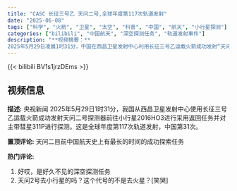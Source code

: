 ```yaml
---
title: "CASC 长征三号乙 天问二号,全球年度第117次轨道发射"
date: "2025-06-08"
tags: ["科学", "火箭", "卫星", "太空", "科普", "中国", "航天", "小行星探测"]
categories: ["bilibili", "中国航天", "深空探测任务", "轨道发射事件"]
description: "**视频摘要：**  
2025年5月29日凌晨1时31分，中国在西昌卫星发射中心利用长征三号乙运载火箭成功发射“天问二号”探测器，开启小行星2016HO3采样返回及主带彗星311P探测任务。这标志着中国年度轨道发射达第31次，全球年度发射统计达117次，彰显我国航天在深空探测领域的重大突破。"
---
```


{{< bilibili BV1s1jrzDEms >}}

## 视频信息

**描述:**
央视新闻
2025年5月29日1时31分，我国从西昌卫星发射中心使用长征三号乙运载火箭成功发射天问二号探测器前往小行星2016HO3进行采用返回任务并对主带彗星311P进行探测。这是全球年度第117次轨道发射，中国第31次。

**置顶评论:**
天问二目前中国航天史上有最长的时间的成功探索任务

**热门评论:**
1. 好哎，是好久不见的深空探测任务
2. 天问2号去小行星的吗？这个代号的不是去火星？[笑哭]
